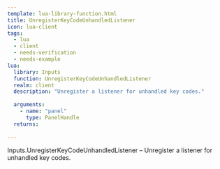 ```yaml
---
template: lua-library-function.html
title: UnregisterKeyCodeUnhandledListener
icon: lua-client
tags:
  - lua
  - client
  - needs-verification
  - needs-example
lua:
  library: Inputs
  function: UnregisterKeyCodeUnhandledListener
  realm: client
  description: "Unregister a listener for unhandled key codes."
  
  arguments:
    - name: "panel"
      type: PanelHandle
  returns:
    
---
```


<div class="lua__search__keywords">
Inputs.UnregisterKeyCodeUnhandledListener &#x2013; Unregister a listener for unhandled key codes.
</div>
